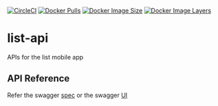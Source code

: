 [![CircleCI](https://circleci.com/gh/devatherock/list-api.svg?style=svg)](https://circleci.com/gh/devatherock/list-api)
[![Docker Pulls](https://img.shields.io/docker/pulls/devatherock/list-api.svg)](https://hub.docker.com/r/devatherock/list-api/)
[![Docker Image Size](https://img.shields.io/docker/image-size/devatherock/list-api.svg?sort=date)](https://hub.docker.com/r/devatherock/list-api/)
[![Docker Image Layers](https://img.shields.io/microbadger/layers/devatherock/list-api.svg)](https://microbadger.com/images/devatherock/list-api)
# list-api
APIs for the list mobile app

## API Reference
Refer the swagger [spec](https://list-service.herokuapp.com/swagger/doc.json) or the swagger
[UI](https://list-service.herokuapp.com/swagger/index.html)
